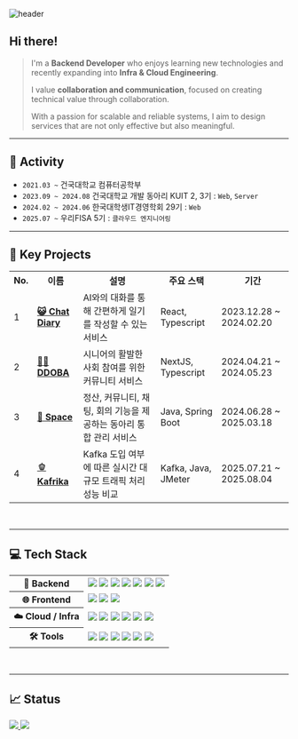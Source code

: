 ![header](https://capsule-render.vercel.app/api?type=waving&color=0:E6F4F1,100:C9D6CF&height=160&section=header&text=Seohyun%20Jeong&fontSize=55&fontColor=0F172A&animation=fadeIn)

<div>

## Hi there!

> I'm a **Backend Developer** who enjoys learning new technologies and recently expanding into **Infra & Cloud Engineering**. 
> 
> I value **collaboration and communication**, focused on creating technical value through collaboration.
> 
> With a passion for scalable and reliable systems, I aim to design services that are not only effective but also meaningful.

</div>

<hr />

## 🧩 Activity

- `2021.03 ~` 건국대학교 컴퓨터공학부
- `2023.09 ~ 2024.08` 건국대학교 개발 동아리 KUIT 2, 3기 : `Web`, `Server`
- `2024.02 ~ 2024.06` 한국대학생IT경영학회 29기 : `Web`
- `2025.07 ~` 우리FISA 5기 : `클라우드 엔지니어링`

<hr />

## 📁 Key Projects

<table>
  <tr>
    <th>No.</th>
    <th>이름</th>
    <th>설명</th>
    <th>주요 스택</th>
    <th>기간</th>
  </tr>
  <tr>
    <td>1</td>
    <td><a href="https://github.com/Chat-Diary/FE"><b>😺 Chat Diary</b></a></td>
    <td>AI와의 대화를 통해 간편하게 일기를 작성할 수 있는 서비스</td>
    <td>React, Typescript</td>
    <td>2023.12.28 ~ 2024.02.20</td>
  </tr>
  <tr>
    <td>2</td>
    <td><a href="https://github.com/Kusitms-29th-Meetup-TeamE/Frontend"><b>👵🏻 DDOBA</b></a></td>
    <td>시니어의 활발한 사회 참여를 위한 커뮤니티 서비스</td>
    <td>NextJS, Typescript</td>
    <td>2024.04.21 ~ 2024.05.23</td>
  </tr>
  <tr>
    <td>3</td>
    <td><a href="https://github.com/KUIT-Space/KUIT_Space_BackEnd"><b>🚀 Space</b></a></td>
    <td>정산, 커뮤니티, 채팅, 회의 기능을 제공하는 동아리 통합 관리 서비스</td>
    <td>Java, Spring Boot</td>
    <td>2024.06.28 ~ 2025.03.18</td>
  </tr>
  <tr>
    <td>4</td>
    <td><a href="https://github.com/Woori-Kafrika/Kafrika-BE"><b>🫑 Kafrika</b></a></td>
    <td>Kafka 도입 여부에 따른 실시간 대규모 트래픽 처리 성능 비교</td>
    <td>Kafka, Java, JMeter</td>
    <td>2025.07.21 ~ 2025.08.04</td>
  </tr>
</table>

<br />

<hr />

## 💻 Tech Stack

<table>
  <tr>
    <th>🧰 Backend</th>
    <td>
      <img src="https://img.shields.io/badge/Java-007396?style=flat-square&logo=java&logoColor=white"/>
      <img src="https://img.shields.io/badge/Spring_Boot-6DB33F?style=flat-square&logo=springboot&logoColor=white"/>
      <img src="https://img.shields.io/badge/Spring_Data_JPA-FFCA28?style=flat-square&logo=spring&logoColor=black"/>
      <img src="https://img.shields.io/badge/QueryDSL-409EFF?style=flat-square&logo=readthedocs&logoColor=white"/>
      <img src="https://img.shields.io/badge/MySQL-4479A1?style=flat-square&logo=mysql&logoColor=white"/>
      <img src="https://img.shields.io/badge/Oracle-F80000?style=flat-square&logo=oracle&logoColor=white"/>
      <img src="https://img.shields.io/badge/MongoDB-47A248?style=flat-square&logo=mongodb&logoColor=white"/>
    </td>
  </tr>
  <tr>
    <th>🌐 Frontend</th>
    <td>
      <img src="https://img.shields.io/badge/TypeScript-3178C6?style=flat-square&logo=typescript&logoColor=white"/>
      <img src="https://img.shields.io/badge/React-61DAFB?style=flat-square&logo=react&logoColor=black"/>
      <img src="https://img.shields.io/badge/Next.js-000000?style=flat-square&logo=nextdotjs&logoColor=white"/>
    </td>
  </tr>
  <tr>
    <th>☁️ Cloud / Infra</th>
    <td>
      <img src="https://img.shields.io/badge/AWS-232F3E?style=flat-square&logo=amazonaws&logoColor=white"/>
      <img src="https://img.shields.io/badge/Docker-2496ED?style=flat-square&logo=docker&logoColor=white"/>
      <img src="https://img.shields.io/badge/Kubernetes-326CE5?style=flat-square&logo=kubernetes&logoColor=white"/>
      <img src="https://img.shields.io/badge/Nginx-009639?style=flat-square&logo=nginx&logoColor=white"/>
      <img src="https://img.shields.io/badge/Apache_Kafka-231F20?style=flat-square&logo=apachekafka&logoColor=white"/>
      <img src="https://img.shields.io/badge/VMware-607078?style=flat-square&logo=vmware&logoColor=white"/>
    </td>
  </tr>
  <tr>
    <th>🛠 Tools</th>
    <td>
      <img src="https://img.shields.io/badge/Git-F05032?style=flat-square&logo=git&logoColor=white"/>
      <img src="https://img.shields.io/badge/GitHub-181717?style=flat-square&logo=github&logoColor=white"/>
      <img src="https://img.shields.io/badge/Slack-4A154B?style=flat-square&logo=slack&logoColor=white"/>
      <img src="https://img.shields.io/badge/Figma-F24E1E?style=flat-square&logo=figma&logoColor=white"/>
      <img src="https://img.shields.io/badge/Jira-0052CC?style=flat-square&logo=jira&logoColor=white"/>
      <img src="https://img.shields.io/badge/Notion-000000?style=flat-square&logo=notion&logoColor=white"/>
    </td>
  </tr>
</table>

<br />

<hr />

## 📈 Status

<div display="flex">
  
  <a href="https://solved.ac/tjgus522/">
    <img src="http://mazassumnida.wtf/api/v2/generate_badge?boj=tjgus522" />
  </a>
  
  <img src="https://github-readme-stats.vercel.app/api?username=hyunn522&show_icons=true&theme=graywhite" />
  
</div>

